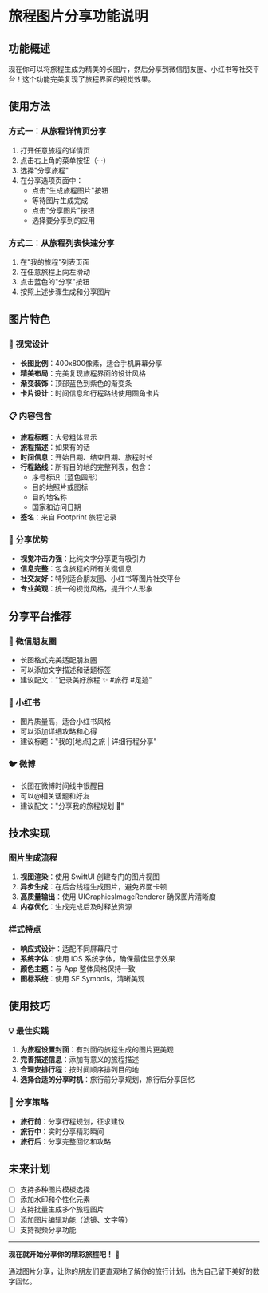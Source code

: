 # 旅程图片分享功能说明

## 功能概述

现在你可以将旅程生成为精美的长图片，然后分享到微信朋友圈、小红书等社交平台！这个功能完美复现了旅程界面的视觉效果。

## 使用方法

### 方式一：从旅程详情页分享

1. 打开任意旅程的详情页
2. 点击右上角的菜单按钮（···）
3. 选择"分享旅程"
4. 在分享选项页面中：
   - 点击"生成旅程图片"按钮
   - 等待图片生成完成
   - 点击"分享图片"按钮
   - 选择要分享到的应用

### 方式二：从旅程列表快速分享

1. 在"我的旅程"列表页面
2. 在任意旅程上向左滑动
3. 点击蓝色的"分享"按钮
4. 按照上述步骤生成和分享图片

## 图片特色

### 🎨 视觉设计
- **长图比例**：400x800像素，适合手机屏幕分享
- **精美布局**：完美复现旅程界面的设计风格
- **渐变装饰**：顶部蓝色到紫色的渐变条
- **卡片设计**：时间信息和行程路线使用圆角卡片

### 📋 内容包含
- **旅程标题**：大号粗体显示
- **旅程描述**：如果有的话
- **时间信息**：开始日期、结束日期、旅程时长
- **行程路线**：所有目的地的完整列表，包含：
  - 序号标识（蓝色圆形）
  - 目的地照片或图标
  - 目的地名称
  - 国家和访问日期
- **签名**：来自 Footprint 旅程记录

### 🌟 分享优势
- **视觉冲击力强**：比纯文字分享更有吸引力
- **信息完整**：包含旅程的所有关键信息
- **社交友好**：特别适合朋友圈、小红书等图片社交平台
- **专业美观**：统一的视觉风格，提升个人形象

## 分享平台推荐

### 📱 微信朋友圈
- 长图格式完美适配朋友圈
- 可以添加文字描述和话题标签
- 建议配文："记录美好旅程 ✨ #旅行 #足迹"

### 📸 小红书
- 图片质量高，适合小红书风格
- 可以添加详细攻略和心得
- 建议标题："我的[地点]之旅 | 详细行程分享"

### 🐦 微博
- 长图在微博时间线中很醒目
- 可以@相关话题和好友
- 建议配文："分享我的旅程规划 📍"

## 技术实现

### 图片生成流程
1. **视图渲染**：使用 SwiftUI 创建专门的图片视图
2. **异步生成**：在后台线程生成图片，避免界面卡顿
3. **高质量输出**：使用 UIGraphicsImageRenderer 确保图片清晰度
4. **内存优化**：生成完成后及时释放资源

### 样式特点
- **响应式设计**：适配不同屏幕尺寸
- **系统字体**：使用 iOS 系统字体，确保最佳显示效果
- **颜色主题**：与 App 整体风格保持一致
- **图标系统**：使用 SF Symbols，清晰美观

## 使用技巧

### 💡 最佳实践
1. **为旅程设置封面**：有封面的旅程生成的图片更美观
2. **完善描述信息**：添加有意义的旅程描述
3. **合理安排行程**：按时间顺序排列目的地
4. **选择合适的分享时机**：旅行前分享规划，旅行后分享回忆

### 🎯 分享策略
- **旅行前**：分享行程规划，征求建议
- **旅行中**：实时分享精彩瞬间
- **旅行后**：分享完整回忆和攻略

## 未来计划

- [ ] 支持多种图片模板选择
- [ ] 添加水印和个性化元素
- [ ] 支持批量生成多个旅程图片
- [ ] 添加图片编辑功能（滤镜、文字等）
- [ ] 支持视频分享功能

---

**现在就开始分享你的精彩旅程吧！** 🎉

通过图片分享，让你的朋友们更直观地了解你的旅行计划，也为自己留下美好的数字回忆。
